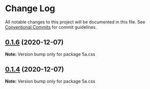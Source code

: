 # Change Log

All notable changes to this project will be documented in this file.
See [Conventional Commits](https://conventionalcommits.org) for commit guidelines.

## [0.1.6](https://github.com/any86/5a.css/compare/v0.1.5...v0.1.6) (2020-12-07)

**Note:** Version bump only for package 5a.css





## [0.1.4](https://github.com/any86/5a.css/compare/v0.1.3...v0.1.4) (2020-12-07)

**Note:** Version bump only for package 5a.css

